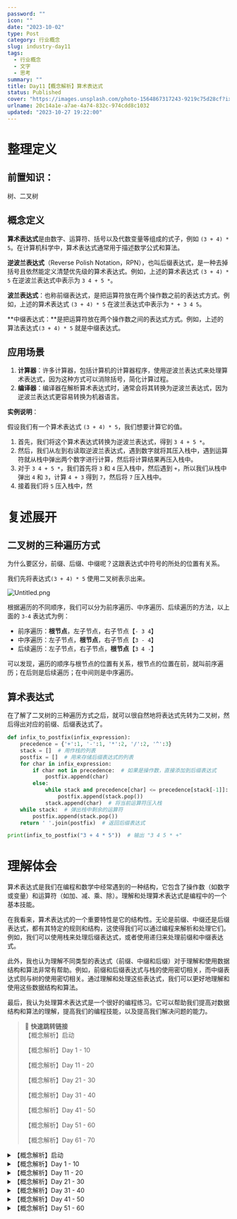 ```yaml
---
password: ""
icon: ""
date: "2023-10-02"
type: Post
category: 行业概念
slug: industry-day11
tags:
  - 行业概念
  - 文字
  - 思考
summary: ""
title: Day11【概念解析】算术表达式
status: Published
cover: "https://images.unsplash.com/photo-1564867317243-9219c75d28cf?ixlib=rb-4.0.3&q=85&fm=jpg&crop=entropy&cs=srgb"
urlname: 20c14a1e-a7ae-4a74-832c-974cdd8c1032
updated: "2023-10-27 19:22:00"
---
```


# 整理定义

## 前置知识：

树、二叉树

## 概念定义

**算术表达式**是由数字、运算符、括号以及代数变量等组成的式子，例如 `(3 + 4) * 5`。在计算机科学中，算术表达式通常用于描述数学公式和算法。

**逆波兰表达式**（Reverse Polish Notation，RPN），也叫后缀表达式，是一种去掉括号且依然能定义清楚优先级的算术表达式。例如，上述的算术表达式 `(3 + 4) * 5` 在逆波兰表达式中表示为 `3 4 + 5 *`。

**波兰表达式**：也称前缀表达式，是把运算符放在两个操作数之前的表达式方式。例如，上述的算术表达式 `(3 + 4) * 5` 在波兰表达式中表示为 `* + 3 4 5`。

**中缀表达式：**是把运算符放在两个操作数之间的表达式方式。例如，上述的算法表达式`(3 + 4) * 5` 就是中缀表达式。

## 应用场景

1. **计算器**：许多计算器，包括计算机的计算器程序，使用逆波兰表达式来处理算术表达式，因为这种方式可以消除括号，简化计算过程。
2. **编译器**：编译器在解析算术表达式时，通常会将其转换为逆波兰表达式，因为逆波兰表达式更容易转换为机器语言。

**实例说明**：

假设我们有一个算术表达式 `(3 + 4) * 5`，我们想要计算它的值。

1. 首先，我们将这个算术表达式转换为逆波兰表达式，得到 `3 4 + 5 *`。
2. 然后，我们从左到右读取逆波兰表达式，遇到数字就将其压入栈中，遇到运算符就从栈中弹出两个数字进行计算，然后将计算结果再压入栈中。
3. 对于 `3 4 + 5 *`，我们首先将 `3` 和 `4` 压入栈中，然后遇到 `+`，所以我们从栈中弹出 `4` 和 `3`，计算 `4 + 3` 得到 `7`，然后将 `7` 压入栈中。
4. 接着我们将 `5` 压入栈中，然

# 复述展开

## 二叉树的三种遍历方式

为什么要区分，前缀、后缀、中缀呢？这跟表达式中符号的所处的位置有关系。

我们先将表达式`(3 + 4) * 5` 使用二叉树表示出来。

![Untitled.png](https://prod-files-secure.s3.us-west-2.amazonaws.com/dea38628-64dc-40fd-8d17-2efa87e3d554/bd6c60e9-357e-49b7-936c-d5ecc9dd6970/Untitled.png?X-Amz-Algorithm=AWS4-HMAC-SHA256&X-Amz-Content-Sha256=UNSIGNED-PAYLOAD&X-Amz-Credential=AKIAT73L2G45HZZMZUHI%2F20231121%2Fus-west-2%2Fs3%2Faws4_request&X-Amz-Date=20231121T120615Z&X-Amz-Expires=3600&X-Amz-Signature=bee303b0075134406127935220ba376e0f3015d8db5a9ac938495e1fb0aa85e3&X-Amz-SignedHeaders=host&x-id=GetObject)

根据遍历的不同顺序，我们可以分为前序遍历、中序遍历、后续遍历的方法，以上面的 `3-4` 表达式为例：

- 前序遍历：**根节点**，左子节点，右子节点【`- 3 4`】
- 中序遍历：左子节点，**根节点**，右子节点【`3 - 4`】
- 后续遍历：左子节点，右子节点，**根节点**【`3 4 -`】

可以发现，遍历的顺序与根节点的位置有关系，根节点的位置在前，就叫前序遍历；在后则是后续遍历；在中间则是中序遍历。

## 算术表达式

在了解了二叉树的三种遍历方式之后，就可以很自然地将表达式先转为二叉树，然后得出对应的前缀、后缀表达式了。

```python
def infix_to_postfix(infix_expression):
    precedence = {'+':1, '-':1, '*':2, '/':2, '^':3}
    stack = []  # 用作栈的列表
    postfix = []  # 用来存储后缀表达式的列表
    for char in infix_expression:
        if char not in precedence:  # 如果是操作数，直接添加到后缀表达式
            postfix.append(char)
        else:
            while stack and precedence[char] <= precedence[stack[-1]]:  # 弹出所有优先级更高或相等的运算符
                postfix.append(stack.pop())
            stack.append(char)  # 将当前运算符压入栈
    while stack:  # 弹出栈中剩余的运算符
        postfix.append(stack.pop())
    return ' '.join(postfix)  # 返回后缀表达式

print(infix_to_postfix("3 + 4 * 5"))  # 输出 "3 4 5 * +"
```

# 理解体会

算术表达式是我们在编程和数学中经常遇到的一种结构，它包含了操作数（如数字或变量）和运算符（如加、减、乘、除）。理解和处理算术表达式是编程中的一个基本技能。

在我看来，算术表达式的一个重要特性是它的结构性。无论是前缀、中缀还是后缀表达式，都有其特定的规则和结构，这使得我们可以通过编程来解析和处理它们。例如，我们可以使用栈来处理后缀表达式，或者使用递归来处理前缀和中缀表达式。

此外，我也认为理解不同类型的表达式（前缀、中缀和后缀）对于理解和使用数据结构和算法非常有帮助。例如，前缀和后缀表达式与栈的使用密切相关，而中缀表达式则与树的使用密切相关。通过理解和处理这些表达式，我们可以更好地理解和使用这些数据结构和算法。

最后，我认为处理算术表达式是一个很好的编程练习。它可以帮助我们提高对数据结构和算法的理解，提高我们的编程技能，以及提高我们解决问题的能力。

> 📌 **快速跳转链接**  
> 【概念解析】启动
>
> 【概念解析】Day 1 - 10
>
> 【概念解析】Day 11 - 20
>
> 【概念解析】Day 21 - 30
>
> 【概念解析】Day 31 - 40
>
> 【概念解析】Day 41 - 50
>
> 【概念解析】Day 51 - 60
>
> 【概念解析】Day 61 - 70

<details>
<summary>【概念解析】启动</summary>

[bookmark](https://kuangyichen.com/article/industry)

[bookmark](https://kuangyichen.com/article/start-industry-100-words)

</details>

<details>
<summary>【概念解析】Day 1 - 10</summary>

[bookmark](https://kuangyichen.com/article/industry-day1)

[bookmark](https://kuangyichen.com/article/industry-day2)

[bookmark](https://kuangyichen.com/article/industry-day3)

[bookmark](https://kuangyichen.com/article/industry-day4)

[bookmark](https://kuangyichen.com/article/industry-day5)

[bookmark](https://kuangyichen.com/article/industry-day6)

[bookmark](https://kuangyichen.com/article/industry-day7)

[bookmark](https://kuangyichen.com/article/industry-day8)

[bookmark](https://kuangyichen.com/article/industry-day9)

[bookmark](https://kuangyichen.com/article/industry-day10)

</details>

<details>
<summary>【概念解析】Day 11 - 20</summary>

[bookmark](https://kuangyichen.com/article/industry-day11)

[bookmark](https://kuangyichen.com/article/industry-day12)

[bookmark](https://kuangyichen.com/article/industry-day13)

[bookmark](https://kuangyichen.com/article/industry-day14)

[bookmark](https://kuangyichen.com/article/industry-day15)

[bookmark](https://kuangyichen.com/article/industry-day16)

[bookmark](https://kuangyichen.com/article/industry-day17)

[bookmark](https://kuangyichen.com/article/industry-day18)

[bookmark](https://kuangyichen.com/article/industry-day19)

[bookmark](https://kuangyichen.com/article/industry-day20)

</details>

<details>
<summary>【概念解析】Day 21 - 30</summary>

[bookmark](https://kuangyichen.com/article/industry-day21)

[bookmark](https://kuangyichen.com/article/industry-day22)

[bookmark](https://kuangyichen.com/article/industry-day23)

[bookmark](https://kuangyichen.com/article/industry-day24)

[bookmark](https://kuangyichen.com/article/industry-day25)

[bookmark](https://kuangyichen.com/article/industry-day26)

[bookmark](https://kuangyichen.com/article/industry-day27)

[bookmark](https://kuangyichen.com/article/industry-day28)

[bookmark](https://kuangyichen.com/article/industry-day29)

[bookmark](https://kuangyichen.com/article/industry-day30)

</details>

<details>
<summary>【概念解析】Day 31 - 40</summary>

[bookmark](https://kuangyichen.com/article/industry-day31)

[bookmark](https://kuangyichen.com/article/industry-day32)

[bookmark](https://kuangyichen.com/article/industry-day33)

[bookmark](https://kuangyichen.com/article/industry-day34)

[bookmark](https://kuangyichen.com/article/industry-day35)

[bookmark](https://kuangyichen.com/article/industry-day36)

[bookmark](https://kuangyichen.com/article/industry-day37)

[bookmark](https://kuangyichen.com/article/industry-day38)

[bookmark](https://kuangyichen.com/article/industry-day39)

[bookmark](https://kuangyichen.com/article/industry-day40)

</details>

<details>
<summary>【概念解析】Day 41 - 50</summary>

[bookmark](https://kuangyichen.com/article/industry-day41)

[bookmark](https://kuangyichen.com/article/industry-day42)

[bookmark](https://kuangyichen.com/article/industry-day43)

[bookmark](https://kuangyichen.com/article/industry-day44)

[bookmark](https://kuangyichen.com/article/industry-day45)

[bookmark](https://kuangyichen.com/article/industry-day46)

[bookmark](https://kuangyichen.com/article/industry-day47)

[bookmark](https://kuangyichen.com/article/industry-day48)

[bookmark](https://kuangyichen.com/article/industry-day49)

[bookmark](https://kuangyichen.com/article/industry-day50)

</details>

<details>
<summary>【概念解析】Day 51 - 60</summary>

[bookmark](https://kuangyichen.com/article/industry-day51)

[bookmark](https://kuangyichen.com/article/industry-day52)

[bookmark](https://kuangyichen.com/article/industry-day53)

[bookmark](https://kuangyichen.com/article/industry-day54)

[bookmark](https://kuangyichen.com/article/industry-day55)

[bookmark](https://kuangyichen.com/article/industry-day56)

[bookmark](https://kuangyichen.com/article/industry-day57)

[bookmark](https://kuangyichen.com/article/industry-day58)

[bookmark](https://kuangyichen.com/article/industry-day59)

</details>
